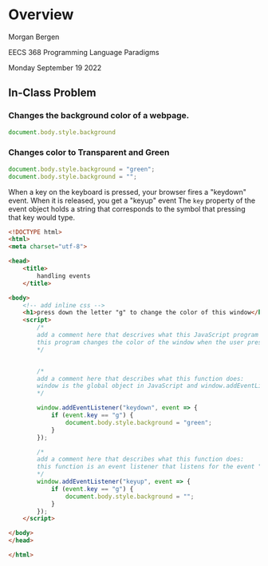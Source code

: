 # Overview

Morgan Bergen

EECS 368 Programming Language Paradigms

Monday September 19 2022

## In-Class Problem

### Changes the background color of a webpage.
```JavaScript
document.body.style.background
```

### Changes color to Transparent and Green
``` JavaScript
document.body.style.background = "green";
document.body.style.background = "";
```

When a key on the keyboard is pressed, your browser fires a "keydown" event.
When it is released, you get a "keyup" event
The `key` property of the event object holds a string that corresponds to the symbol that pressing that key would type.



```html
<!DOCTYPE html>
<html>
<meta charset="utf-8">

<head>
    <title>
        handling events
    </title>

<body>
    <!-- add inline css -->
    <h1>press down the letter "g" to change the color of this window</h1>
    <script>
        /*
        add a comment here that descrives what this JavaScript program does
        this program changes the color of the window when the user presses the letter "g" on the keyboard, when the user releases the key the window goes back to its original color, specifically transparent.
        */


        /*
        add a comment here that describes what this function does:
        window is the global object in JavaScript and window.addEventListener is a method that adds an event listener to the window object, specifically it appends an event listener to the object window that listens for the event "keydown".  The event listener is a function that takes an event object as an argument. The event object is an object that contains information about the event that was triggered. The event object has a property called "key" that contains the value of the key that was pressed.  If the key that was pressed is "g", then the background color of the window is changed to green.  Otherwise the event does nothing.
        */

        window.addEventListener("keydown", event => {
            if (event.key == "g") {
                document.body.style.background = "green";
            }
        });

        /*
        add a comment here that describes what this function does:
        this function is an event listener that listens for the event "keyup" and when the event is triggered the background color of the window is changed back to transparent.  It essentially behaves similarly to the function above, but it changes the background color back to transparent instead of green.  However there are no shared assumptions regarding the current state of the windows previous background color at the time of callback.
        */
        window.addEventListener("keyup", event => {
            if (event.key == "g") {
                document.body.style.background = "";
            }
        });
    </script>

</body>
</head>

</html>

```